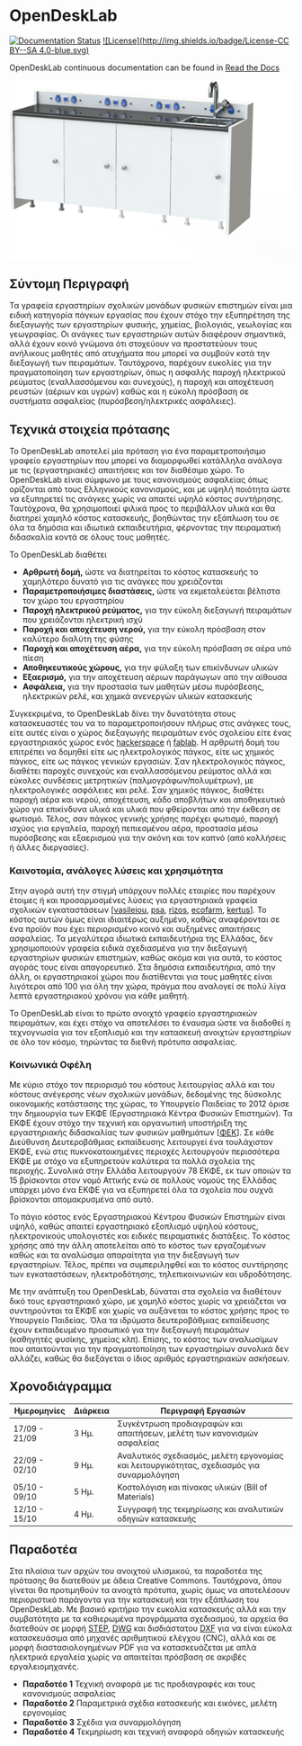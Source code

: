 # OpenDeskLab
[![Documentation Status](https://readthedocs.org/projects/opendesklab/badge/?version=latest)](https://opendesklab.readthedocs.org/)
[![License](http://img.shields.io/badge/License-CC BY--SA 4.0-blue.svg)](https://github.com/ellak-monades-aristeias/OpenDeskLab/blob/master/LICENSE.md)

OpenDeskLab continuous documentation can be found in [Read the Docs](https://opendesklab.readthedocs.org/)

![OpenDeskLab](https://github.com/ellak-monades-aristeias/OpenDeskLab/blob/master/docs/_static/ShortOpenDeskLab4M.png)

## Σύντομη Περιγραφή

Τα γραφεία εργαστηρίων σχολικών μονάδων φυσικών επιστημών είναι μια ειδική κατηγορία πάγκων εργασίας που έχουν στόχο την εξυπηρέτηση της διεξαγωγής των εργαστηρίων φυσικής, χημείας, βιολογιάς, γεωλογίας και γεωγραφίας. Οι ανάγκες των εργαστηριών αυτών διαφέρουν σημαντικά, αλλά έχουν κοινό γνώμονα ότι στοχεύουν να προστατεύουν τους ανήλικους μαθητές από ατυχήματα που μπορεί να συμβούν κατά την διεξαγωγή των πειραμάτων. Ταυτόχρονα, παρέχουν ευκολίες για την πραγματοποίηση των εργαστηρίων, όπως η ασφαλής παροχή ηλεκτρικού ρεύματος (εναλλασσόμενου και συνεχούς), η παροχή και αποχέτευση ρευστών (αέριων και υγρών) καθώς και η εύκολη πρόσβαση σε συστήματα ασφαλείας (πυρόσβεση/ηλεκτρικές ασφάλειες).

## Τεχνικά στοιχεία πρότασης
Το OpenDeskLab αποτελεί μία πρόταση για ένα παραμετροποιήσιμο γραφείο εργαστηρίων που μπορεί να διαμορφωθεί κατάλληλα ανάλογα με τις (εργαστηριακές) απαιτήσεις και τον διαθέσιμο χώρο. Το OpenDeskLab είναι σύμφωνο με τους κανονισμούς ασφαλείας όπως ορίζονται από τους Ελληνικούς κανονισμούς, και με υψηλή ποιότητα ώστε να εξυπηρετεί τις ανάγκες χωρίς να απαιτεί υψηλό κόστος συντήρησης. Ταυτόχρονα, θα χρησιμοποιεί φιλικά προς το περιβάλλον υλικά και θα διατηρεί χαμηλό κόστος κατασκευής, βοηθώντας την εξάπλωση του σε όλα τα δημόσια και ιδιωτικά εκπαιδευτήρια, φέρνοντας την πειραματική διδασκαλία κοντά σε όλους τους μαθητές.

Το OpenDeskLab διαθέτει

* __Αρθρωτή δομή,__ ώστε να διατηρείται το κόστος κατασκευής το χαμηλότερο δυνατό για τις ανάγκες που χρειάζονται
* __Παραμετροποιήσιμες διαστάσεις,__ ώστε να εκμεταλεύεται βέλτιστα τον χώρο του εργαστηρίου
* __Παροχή ηλεκτρικού ρεύματος,__ για την εύκολη διεξαγωγή πειραμάτων που χρειάζονται ηλεκτρική ισχύ
* __Παροχή και αποχέτευση νερού,__ για την εύκολη πρόσβαση στον καλύτερο διαλύτη της φύσης
* __Παροχή και αποχέτευση αέρα,__ για την εύκολη πρόσβαση σε αέρα υπό πίεση
* __Αποθηκευτικούς χώρους,__ για την φύλαξη των επικίνδυνων υλικών
* __Εξαερισμό,__ για την αποχέτευση αέριων παράγωγων από την αίθουσα
* __Ασφάλεια,__ για την προστασία των μαθητών μέσω πυρόσβεσης, ηλεκτρικών ρελέ, και χημικά ανενεργών υλικών κατασκευής

Συγκεκριμένα, το OpenDeskLab δίνει την δυνατότητα στους κατασκευαστές του να το παραμετροποιήσουν πλήρως στις ανάγκες τους, είτε αυτές είναι ο χώρος διεξαγωγής πειραμάτων ενός σχολείου είτε ένας εργαστηριακός χώρος ενός [hackerspace](https://en.wikipedia.org/wiki/Hackerspace) ή [fablab](https://en.wikipedia.org/wiki/Fab_lab). Η αρθρωτή δομή του επιτρέπει να δομηθεί είτε ως ηλεκτρολογικός πάγκος, είτε ως χημικός πάγκος, είτε ως πάγκος γενικών εργασιών. Σαν ηλεκτρολογικός πάγκος, διαθέτει παροχές συνεχούς και εναλλασσόμενου ρεύματος αλλά και εύκολες συνδέσεις μετρητικών (παλμογράφων/πολυμέτρων), με ηλεκτρολογικές ασφάλειες και ρελέ. Σαν χημικός πάγκος, διαθέτει παροχή αέρα και νερού, αποχέτευση, κάδο αποβλήτων και αποθηκευτικό χώρο για επικίνδυνα υλικά και υλικά που φθείρονται από την έκθεση σε φωτισμό. Τέλος, σαν πάγκος γενικής χρήσης παρέχει φωτισμό, παροχή ισχύος για εργαλεία, παροχή πεπιεσμένου αέρα, προστασία μέσω πυρόσβεσης και εξαερισμού για την σκόνη και τον καπνό (από κολλήσεις ή άλλες διεργασίες).

### Καινοτομία, ανάλογες λύσεις και χρησιμότητα
Στην αγορά αυτή την στιγμή υπάρχουν πολλές εταιρίες που παρέχουν έτοιμες ή και προσαρμοσμένες λύσεις για εργαστηριακά γραφεία σχολικών εγκαταστάσεων \[[vasileiou](http://www.basileiou.com/), [psa](http://www.psalaboratoryfurniture.com/), [rizos](http://rizos.com.gr/epipla-ergastiriou-epiplwsi.html), [ecofarm](http://www.ecofarm.net/plist.php?cat_id=24), [kertus](http://www.kertus.gr/pharmacists/index.php?option=com_k2&view=itemlist&task=category&id=80:%CE%AD%CF%80%CE%B9%CF%80%CE%BB%CE%B1-%CE%B5%CF%81%CE%B3%CE%B1%CF%83%CF%84%CE%B7%CF%81%CE%AF%CE%BF%CF%85&lang=el)\]. Το κόστος αυτών όμως είναι ιδιαιτέρως αυξημένο, καθώς αναφέρονται σε ένα προϊόν που έχει περιορισμένο κοινό και αυξημένες απαιτήσεις ασφαλείας. Τα μεγαλύτερα ιδιωτικά εκπαιδευτήρια της Ελλάδας, δεν χρησιμοποιούν γραφεία ειδικά σχεδιασμένα για την διεξαγωγή εργαστηρίων φυσικών επιστημών, καθώς ακόμα και για αυτά, το κόστος αγοράς τους είναι απαγορευτικό. Στα δημόσια εκπαιδευτήρια, από την άλλη, οι εργαστηριακοί χώροι που διατίθενται για τους μαθητές είναι λιγότεροι από 100 για όλη την χώρα, πράγμα που αναλογεί σε πολύ λίγα λεπτά εργαστηριακού χρόνου για κάθε μαθητή.

Το OpenDeskLab είναι το πρώτο ανοιχτό γραφείο εργαστηριακών πειραμάτων, και έχει στόχο να αποτελέσει το έναυσμα ώστε να διαδοθεί η τεχνογνωσία για τον εξοπλισμό και την κατασκευή ανοιχτών εργαστηρίων σε όλο τον κόσμο, τηρώντας τα διεθνή πρότυπα ασφαλείας. 

### Κοινωνικά Οφέλη
Με κύριο στόχο τον περιορισμό του κόστους λειτουργίας αλλά και του κόστους ανέγερσης νέων σχολικών μονάδων, δεδομένης της δύσκολης οικονομικής κατάστασης της χώρας, το Υπουργείο Παιδείας το 2012 όρισε την δημιουργία των ΕΚΦΕ (Εργαστηριακά Κέντρα Φυσικών Επιστημών). Τα ΕΚΦΕ έχουν στόχο την τεχνική και οργανωτική υποστήριξη της εργαστηριακής διδασκαλίας των φυσικών μαθημάτων \[[ΦΕΚ](http://edu.klimaka.gr/arxeio/nomothesia-fek/fek-2314-2012-epilogh-ypevthynoi-scholikes-drasthriothtes-klimaka.pdf)\]. Σε κάθε Διεύθυνση Δευτεροβάθμιας εκπαίδευσης λειτουργεί ένα τουλάχιστον ΕΚΦΕ, ενώ στις πυκνοκατοικημένες περιοχές λειτουργούν περισσότερα ΕΚΦΕ με στόχο να εξυπηρετούν καλύτερα τα πολλά σχολεία της περιοχής. Συνολικά στην Ελλάδα λειτουργούν 78 ΕΚΦΕ, εκ των οποιών τα 15 βρίσκονται στον νομό Αττικής ενώ σε πολλούς νομούς της Ελλάδας υπάρχει μόνο ένα ΕΚΦΕ για να εξυπηρετεί όλα τα σχολεία που συχνά βρίσκονται απομακρυσμένα από αυτό.

Το πάγιο κόστος ενός Εργαστηριακού Κέντρου Φυσικών Επιστημών είναι υψηλό, καθώς απαιτεί εργαστηριακό εξοπλισμό υψηλού κόστους, ηλεκτρονικούς υπολογιστές και ειδικές πειραματικές διατάξεις. Το κόστος χρήσης από την άλλη αποτελείται από το κόστος των εργαζομένων καθώς και τα αναλώσιμα απαραίτητα για την διεξαγωγή των εργαστηρίων. Τέλος, πρέπει να συμπεριληφθεί και το κόστος συντήρησης των εγκαταστάσεων, ηλεκτροδότησης, τηλεπικοινωνιών και υδροδότησης.

Με την ανάπτυξη του OpenDeskLab, δύναται στα σχολεία να διαθέτουν δικό τους εργαστηριακό χώρο, με χαμηλό κόστος χωρίς να χρειάζεται να συντηρούνται τα ΕΚΦΕ και χωρίς να αυξάνεται το κόστος χρήσης προς το Υπουργείο Παιδείας. Όλα τα ιδρύματα δευτεροβάθμιας εκπαίδευσης έχουν εκπαιδευμένο προσωπικό για την διεξαγωγή πειραμάτων (καθηγητές φυσίκης, χημείας κλπ). Επίσης, το κόστος των αναλωσίμων που απαιτούνται για την πραγματοποίηση των εργαστηρίων συνολικά δεν αλλάζει, καθώς θα διεξάγεται ο ίδιος αριθμός εργαστηριακών ασκήσεων.

## Χρονοδιάγραμμα
| Ημερομηνίες	| Διάρκεια | Περιγραφή Εργασιών 																		|
|---------------|----------|--------------------------------------------------------------------------------------------|
| 17/09 - 21/09 | 3 Ημ.    | Συγκέντρωση προδιαγραφών και απαιτήσεων, μελέτη των κανονισμών ασφαλείας 					|
| 22/09 - 02/10 | 9 Ημ.    | Αναλυτικός σχεδιασμός, μελέτη εργονομίας και λειτουργικότητας, σχεδιασμός για συναρμολόγηση|
| 05/10 - 09/10 | 5 Ημ.    | Κοστολόγιση και πίνακας υλικών (Bill of Materials) 										|
| 12/10 - 15/10 | 4 Ημ.  | Συγγραφή της τεκμηρίωσης και αναλυτικών οδηγιών κατασκευής 								|

## Παραδοτέα
Στα πλαίσια των αρχών του ανοιχτού υλισμικού, τα παραδοτέα της πρότασης θα διατεθούν με άδεια Creative Commons. Ταυτόχρονα, όπου γίνεται θα προτιμηθούν τα ανοιχτά πρότυπα, χωρίς όμως να αποτελέσουν περιοριστικό παράγοντα για την κατασκευή και την εξάπλωση του OpenDeskLab. Με βασικό κριτήριο την ευκολία κατασκευής αλλά και την συμβατότητα με τα καθιερωμένα προγράμματα σχεδιασμού, τα αρχεία θα διατεθούν σε μορφή [STEP](https://en.wikipedia.org/wiki/ISO_10303-21), [DWG](https://en.wikipedia.org/wiki/.dwg) και δισδιάστατου [DXF](https://en.wikipedia.org/wiki/AutoCAD_DXF) για να είναι εύκολα κατασκευάσιμα από μηχανές αριθμητικού ελέγχου (CNC), αλλά και σε μορφή διαστασιολογημένων PDF για να κατασκευάζεται με απλά ηλεκτρικά εργαλεία χωρίς να απαιτείται πρόσβαση σε ακριβές εργαλειομηχανές.

* __Παραδοτέο 1__ Τεχνική αναφορά με τις προδιαγραφές και τους κανονισμούς ασφαλείας
* __Παραδοτέο 2__ Παραμετρικά σχέδια κατασκευής και εικόνες, μελέτη εργονομίας
* __Παραδοτέο 3__ Σχέδια για συναρμολόγηση
* __Παραδοτέο 4__ Τεκμηρίωση και τεχνική αναφορά οδηγιών κατασκευής
